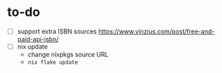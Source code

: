 # to-do

- [ ] support extra ISBN sources <https://www.vinzius.com/post/free-and-paid-api-isbn/>
- [ ] nix update
  - change nixpkgs source URL
  - `nix flake update`
